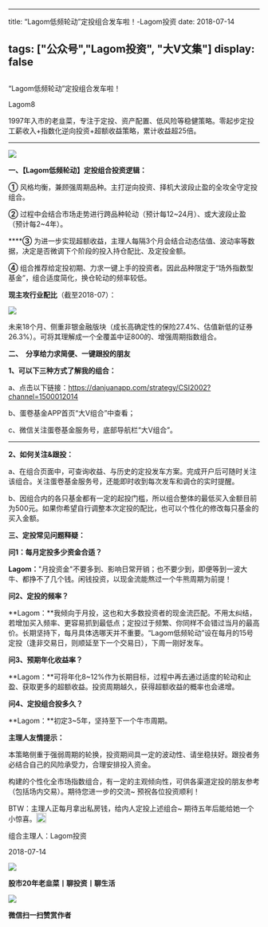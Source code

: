 
---
title:   “Lagom低频轮动”定投组合发车啦！-Lagom投资
date: 2018-07-14

tags: ["公众号","Lagom投资", "大V文集"]
display: false
---


## 



“Lagom低频轮动”定投组合发车啦！




Lagom8




1997年入市的老韭菜，专注于定投、资产配置、低风险等稳健策略。零起步定投工薪收入+指数化逆向投资+超额收益策略，累计收益超25倍。


****

<img class="" data-copyright="0" data-ratio="0.05776173285198556" data-s="300,640" src="https://mmbiz.qpic.cn/mmbiz_png/ZB4WjgjLjJW3KtDibicU3BB1HNQ9lDS2M5oGRnchkNPRzYsc0Ua6CIu7rZH3vAficcBEPYHU9ZTPqkic1sicT8CaxQQ/640?wx_fmt=png" data-type="png" data-w="554" style=""/>

**一、【Lagom低频轮动】定投组合投资逻辑：**

**①** 风格均衡，兼顾强周期品种。主打逆向投资、择机大波段止盈的全攻全守定投组合。

**②**&nbsp;过程中会结合市场走势进行跨品种轮动（预计每12~24月）、或大波段止盈（预计每2~4年）。



******③**&nbsp;为进一步实现超额收益，主理人每隔3个月会结合动态估值、波动率等数据，决定是否微调下个阶段的投入持仓配比、及定投金额。



**④**&nbsp;组合推荐给定投初期、力求一键上手的投资者。因此品种限定于“场外指数型基金”，组合适度简化，换仓轮动的频率较低。



**现主攻行业配比**（截至2018-07）：&nbsp;

<img class="" data-copyright="0" data-ratio="0.35091743119266056" data-s="300,640" src="https://mmbiz.qpic.cn/mmbiz_png/ZB4WjgjLjJUhcSOw6rusBQMLd84GGvCFDdHDyd2LaWaroXX1C04DgSf2fFOJdxuHFaAiboJ6GPQHpbia3sKXH8cQ/640?wx_fmt=png" data-type="png" data-w="436" style=""/>

未来18个月、侧重非银金融版块（成长高确定性的保险27.4%、估值新低的证券26.3%）。可将其理解成一个全覆盖中证800的、增强周期指数组合。



**二、 &nbsp;分享给力求简便、一键跟投的朋友**

**1、可以下三种方式了解我的组合：**

a、点击以下链接：https://danjuanapp.com/strategy/CSI2002?channel=1500012014

b、蛋卷基金APP首页“大V组合”中查看；

c、微信关注蛋卷基金服务号，底部导航栏“大V组合”。

****

**2、如何关注&amp;跟投：**

a、在组合页面中，可查询收益、与历史的定投发车方案。完成开户后可随时关注该组合。关注蛋卷基金服务号，还能即时收到每次发车和调仓的实时提醒。



b、因组合内的各只基金都有一定的起投门槛，所以组合整体的最低买入金额目前为500元。如果你希望自行调整本次定投的配比，也可以个性化的修改每只基金的买入金额。



**三、定投常见问题释疑：**

**问1：每月定投多少资金合适？**

**Lagom：**"月投资金"不要多到、影响日常开销；也不要少到，即便等到一波大牛、都挣不了几个钱。闲钱投资，以现金流能熬过一个牛熊周期为前提！



**问2、定投的频率？**

**Lagom：**我倾向于月投，这也和大多数投资者的现金流匹配。不用太纠结，若增加买入频率、更容易抓到最低点；定投过于频繁、你同样不会错过当月的最高价。长期坚持下，每月具体选哪天并不重要。“Lagom低频轮动”设在每月的15号定投（逢非交易日，则顺延至下一个交易日），下周一刚好发车。



**问3、预期年化收益率？**

**Lagom：**可将年化8~12%作为长期目标，过程中再去通过适度的轮动和止盈、获取更多的超额收益。投资周期越久，获得超额收益的概率也会递增。



**问4、定投组合投多久？**

**Lagom：**初定3~5年，坚持至下一个牛市周期。





**主理人友情提示：**

本策略侧重于强弱周期的轮换，投资期间具一定的波动性、请坐稳扶好。跟投者务必结合自己的风险承受力，合理安排投入资金。



构建的个性化全市场指数组合，有一定的主观倾向性，可供各渠道定投的朋友参考（包括场内交易）。期待您进一步的交流~ 预祝各位投资顺利！



BTW：主理人正每月拿出私房钱，给内人定投上述组合~&nbsp;期待五年后能给她一个小惊喜。<img src="https://res.wx.qq.com/mpres/htmledition/images/icon/common/emotion_panel/smiley/smiley_13.png" data-ratio="1" data-w="20" style="color: rgb(136, 136, 136);font-size: 15px;display: inline-block;width: 20px;vertical-align: text-bottom;"/>





组合主理人：Lagom投资

2018-07-14

<img class="" data-copyright="0" data-ratio="0.05776173285198556" data-s="300,640" src="https://mmbiz.qpic.cn/mmbiz_png/ZB4WjgjLjJW3KtDibicU3BB1HNQ9lDS2M5oGRnchkNPRzYsc0Ua6CIu7rZH3vAficcBEPYHU9ZTPqkic1sicT8CaxQQ/640?wx_fmt=png" data-type="png" data-w="554"/>



**股市20年老韭菜丨聊投资丨聊生活**

<img class="" data-copyright="0" data-ratio="0.390625" data-s="300,640" src="https://mmbiz.qpic.cn/mmbiz_png/ZB4WjgjLjJW3KtDibicU3BB1HNQ9lDS2M5AHEoeiaz0dQ4NfIRjBMuXvyJn8dXWm7ftklb0xqheiaMia0zbkyMJiaKzA/640?wx_fmt=png" data-type="png" data-w="640" style=""/>


**微信扫一扫赞赏作者**















